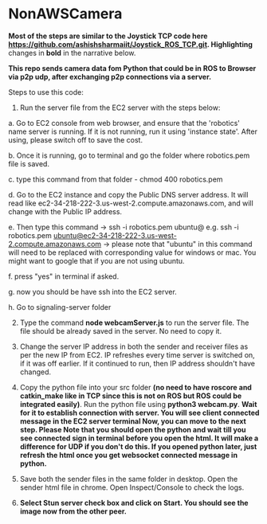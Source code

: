 # NonAWSCamera

**Most of the steps are similar to the Joystick TCP code here https://github.com/ashishsharmaiit/Joystick_ROS_TCP.git. Highlighting** changes in **bold** in the narrative below.

**This repo sends camera data fom Python that could be in ROS to Browser via p2p udp, after exchanging p2p connections via a server.**

Steps to use this code:

1. Run the server file from the EC2 server with the steps below:

a. Go to EC2 console from web browser, and ensure that the 'robotics' name server is running. If it is not running, run it using 'instance state'. After using, please switch off to save the cost.

b. Once it is running, go to terminal and go the folder where robotics.pem file is saved.

c. type this command from that folder - chmod 400 robotics.pem

d. Go to the EC2 instance and copy the Public DNS server address. It will read like ec2-34-218-222-3.us-west-2.compute.amazonaws.com, and will change with the Public IP address.

e. Then type this command -> ssh -i robotics.pem ubuntu@<replace with public ip address> e.g. ssh -i robotics.pem ubuntu@ec2-34-218-222-3.us-west-2.compute.amazonaws.com -> please note that "ubuntu" in this command will need to be replaced with corresponding value for windows or mac. You might want to google that if you are not using ubuntu.

f. press "yes" in terminal if asked.

g. now you should be have ssh into the EC2 server.

h. Go to signaling-server folder


2. Type the command **node webcamServer.js** to run the server file. The file should be already saved in the server. No need to copy it.

4. Change the server IP address in both the sender and receiver files as per the new IP from EC2. IP refreshes every time server is switched on, if it was off earlier. If it continued to run, then IP address shouldn't have changed.

6. Copy the python file into your src folder **(no need to have roscore and catkin_make like in TCP since this is not on ROS but ROS could be integrated easily)**. Run the python file using **python3 webcam.py**. **Wait for it to establish connection with server. You will see client connected message in the EC2 server terminal
Now, you can move to the next step. Please Note that you should open the python and wait till you see connected sign in terminal before you open the html. It will make a difference for UDP if you don't do this. If you opened python later, just refresh the html once you get websocket connected message in python.**

5. Save both the sender files in the same folder in desktop. Open the sender html file in chrome. Open Inspect/Console to check the logs. 

7. **Select Stun server check box and click on Start. You should see the image now from the other peer.**
